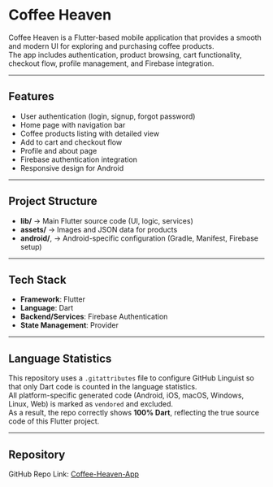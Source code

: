 # Coffee Heaven 

Coffee Heaven is a Flutter-based mobile application that provides a smooth and modern UI for exploring and purchasing coffee products.  
The app includes authentication, product browsing, cart functionality, checkout flow, profile management, and Firebase integration.  

---

##  Features
- User authentication (login, signup, forgot password)  
- Home page with navigation bar  
- Coffee products listing with detailed view  
- Add to cart and checkout flow  
- Profile and about page  
- Firebase authentication integration  
- Responsive design for Android  

---

##  Project Structure
- **lib/** → Main Flutter source code (UI, logic, services)  
- **assets/** → Images and JSON data for products  
- **android/**, → Android-specific configuration (Gradle, Manifest, Firebase setup)  

---

##  Tech Stack
- **Framework**: Flutter  
- **Language**: Dart  
- **Backend/Services**: Firebase Authentication  
- **State Management**: Provider  

---

##  Language Statistics
This repository uses a `.gitattributes` file to configure GitHub Linguist so that only Dart code is counted in the language statistics.  
All platform-specific generated code (Android, iOS, macOS, Windows, Linux, Web) is marked as `vendored` and excluded.  
As a result, the repo correctly shows **100% Dart**, reflecting the true source code of this Flutter project.  

---

##  Repository
GitHub Repo Link: [Coffee-Heaven-App](https://github.com/Hussain-Fazil/Coffee-Heaven-App)  

